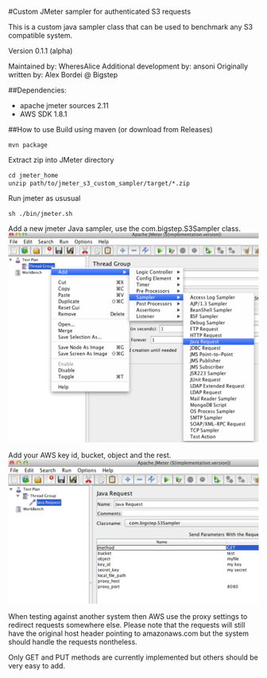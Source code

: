 #Custom JMeter sampler for authenticated S3 requests

This is a custom java sampler class that can be used to benchmark any S3 compatible system.

Version 0.1.1 (alpha) 
 
Maintained by: WheresAlice
Additional development by: ansoni
Originally written by: Alex Bordei @ Bigstep

##Dependencies:
* apache jmeter sources 2.11 
* AWS SDK 1.8.1

##How to use
Build using maven (or download from Releases)

	mvn package
	
Extract zip into JMeter directory

	cd jmeter_home
	unzip path/to/jmeter_s3_custom_sampler/target/*.zip 

Run jmeter as ususual
 
	sh ./bin/jmeter.sh 


Add a new jmeter Java sampler, use the com.bigstep.S3Sampler class.
![Alt text](/img/jmeter1.png?raw=true "Select jmeter custom sampler")

Add your AWS key id, bucket, object and the rest.
![Alt text](/img/jmeter2.png?raw=true "Configure jmeter sampler")

When testing against another system then AWS use the proxy settings to redirect requests somewhere else. Please note that the requests will still have the original host header pointing to amazonaws.com but the system should handle the requests nontheless.

Only GET and PUT methods are currently implemented but others should be very easy to add.